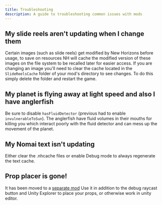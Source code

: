 ```yaml
---
title: Troubleshooting
description: A guide to troubleshooting common issues with mods
---
```


## My slide reels aren't updating when I change them

Certain images (such as slide reels) get modified by New Horizons before usage, to save on resources NH will cache
the modified version of these images on the file system to be recalled later for easier access. If you are changing
an image you'll need to clear the cache located in the `SlideReelsCache` folder of your mod's directory to see changes. To do this simply delete the folder and restart the game.

## My planet is flying away at light speed and also I have anglerfish

Be sure to disable `hasFluidDetector` (previous had to enable `invulnerableToSun`). The anglerfish have fluid volumes in their mouths for killing you
which interact poorly with the fluid detector and can mess up the movement of the planet.

## My Nomai text isn't updating

Either clear the .nhcache files or enable Debug mode to always regenerate the text cache.

## Prop placer is gone!
It has been moved to a [separate mod](https://outerwildsmods.com/mods/propplacer/)
Use it in addition to the debug raycast button and Unity Explorer to place your props, or otherwise work in unity editor.
